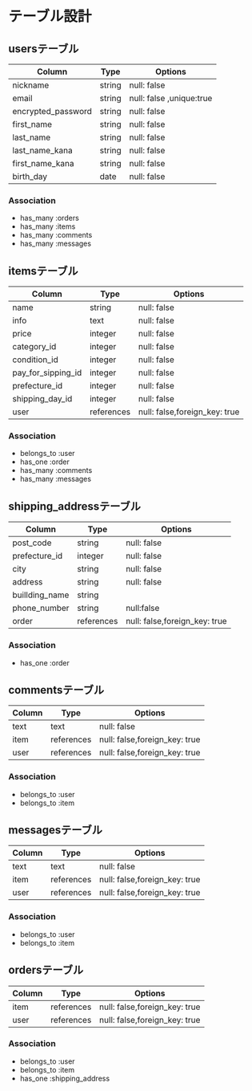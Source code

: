 # テーブル設計

## usersテーブル

| Column             | Type   | Options                  |
| ------------------ | ------ | ------------------------ |
| nickname           | string | null: false              |
| email              | string | null: false ,unique:true |
| encrypted_password | string | null: false              |
| first_name         | string | null: false              |
| last_name          | string | null: false              |
| last_name_kana     | string | null: false              |
| first_name_kana    | string | null: false              |
| birth_day          | date   | null: false              |

### Association

- has_many :orders
- has_many :items
- has_many :comments
- has_many :messages


## itemsテーブル

| Column             | Type       | Options                       |
| ------------------ | ---------- | ----------------------------- |
| name               | string     | null: false                   |
| info               | text       | null: false                   |
| price              | integer    | null: false                   |
| category_id        | integer    | null: false                   |
| condition_id       | integer    | null: false                   |
| pay_for_sipping_id | integer    | null: false                   |
| prefecture_id      | integer    | null: false                   |
| shipping_day_id    | integer    | null: false                   |
| user               | references | null: false,foreign_key: true |


### Association

- belongs_to :user
- has_one  :order
- has_many :comments
- has_many :messages

## shipping_addressテーブル

| Column             | Type       | Options                       |
| ------------------ | ---------- | ----------------------------- |
| post_code          | string     | null: false                   |
| prefecture_id      | integer    | null: false                   |
| city               | string     | null: false                   |
| address            | string     | null: false                   |
| buillding_name     | string     |                               |
| phone_number       | string     | null:false                    |
| order              | references | null: false,foreign_key: true |


### Association
- has_one :order

## commentsテーブル

| Column             | Type       | Options                       |
| ------------------ | ---------- | ----------------------------- |
| text               | text       | null: false                   |
| item               | references | null: false,foreign_key: true |
| user               | references | null: false,foreign_key: true |

### Association

- belongs_to :user
- belongs_to :item

## messagesテーブル

| Column             | Type       | Options                       |
| ------------------ | ---------- | ----------------------------- |
| text               | text       | null: false                   |
| item               | references | null: false,foreign_key: true |
| user               | references | null: false,foreign_key: true |

### Association

- belongs_to :user
- belongs_to :item

## ordersテーブル

| Column             | Type       | Options                       |
| ------------------ | ---------- | ----------------------------- |
| item               | references | null: false,foreign_key: true |
| user               | references | null: false,foreign_key: true |

### Association

- belongs_to :user
- belongs_to :item
- has_one :shipping_address